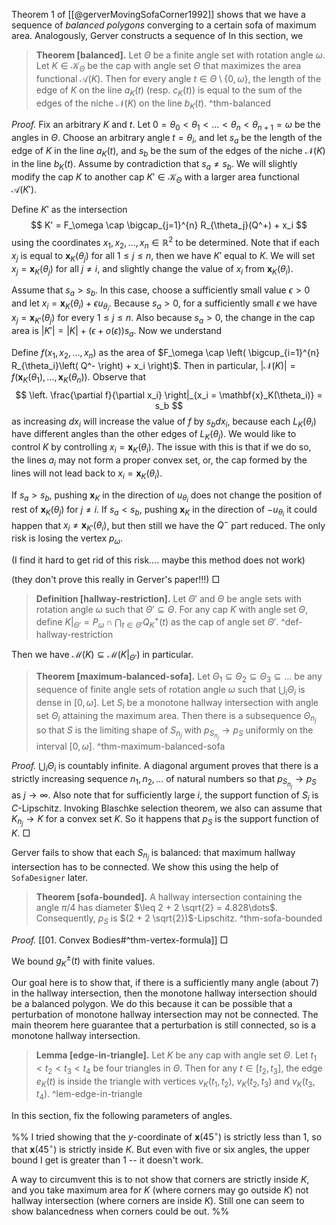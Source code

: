 Theorem 1 of [[@gerverMovingSofaCorner1992]] shows that we have a sequence of _balanced polygons_ converging to a certain sofa of maximum area. Analogously, Gerver constructs a sequence of 
In this section, we 

> __Theorem [balanced].__ Let $\Theta$ be a finite angle set with rotation angle $\omega$. Let $K \in \mathcal{K}_\Theta$ be the cap with angle set $\Theta$ that maximizes the area functional $\mathcal{A}(K)$. Then for every angle $t \in \Theta \setminus \left\{ 0, \omega \right\}$, the length of the edge of $K$ on the line $a_K(t)$ (resp. $c_K(t)$) is equal to the sum of the edges of the niche $\mathcal{N}(K)$ on the line $b_K(t)$. ^thm-balanced

_Proof._ Fix an arbitrary $K$ and $t$. Let $0 = \theta_0 < \theta_1 < \dots < \theta_n < \theta_{n+1} = \omega$ be the angles in $\Theta$. Choose an arbitrary angle $t = \theta_i$, and let $s_a$ be the length of the edge of $K$ in the line $a_K(t)$, and $s_b$ be the sum of the edges of the niche $\mathcal{N}(K)$ in the line $b_K(t)$. Assume by contradiction that $s_a \neq s_b$. We will slightly modify the cap $K$ to another cap $K' \in \mathcal{K}_\Theta$ with a larger area functional $\mathcal{A}(K')$.

Define $K'$ as the intersection 
$$
K' = F_\omega \cap \bigcap_{j=1}^{n} R_{\theta_j}(Q^+) + x_i
$$using the coordinates $x_1, x_2, \dots, x_n \in \mathbb{R}^2$ to be determined. Note that if each $x_j$ is equal to $\mathbf{x}_K(\theta_j)$ for all $1 \leq j \leq n$, then we have $K'$  equal to $K$. We will set $x_j = \mathbf{x}_K(\theta_j)$ for all $j \neq i$, and slightly change the value of $x_i$ from $\mathbf{x}_K(\theta_i)$.

Assume that $s_a > s_b$. In this case, choose a sufficiently small value $\epsilon > 0$ and let $x_i = \mathbf{x}_K(\theta_i) + \epsilon u_{\theta_i}$. Because $s_a > 0$, for a sufficiently small $\epsilon$ we have $x_j = \mathbf{x}_{K'}(\theta_j)$ for every $1 \leq j \leq n$. Also because $s_a > 0$, the change in the cap area is $|K'| = |K| + (\epsilon + o(\epsilon)) s_a$. Now we understand 

Define $f(x_1, x_2, \dots, x_n)$ as the area of $F_\omega \cap \left( \bigcup_{i=1}^{n} R_{\theta_i}\left( Q^- \right) + x_i \right)$. Then in particular, $|\mathcal{N}(K)| = f\left( \mathbf{x}_K(\theta_1), \dots, \mathbf{x}_{K}(\theta_n) \right)$. Observe that 
$$
\left. \frac{\partial f}{\partial x_i} \right|_{x_i = \mathbf{x}_K(\theta_i)} = s_b
$$
as increasing $dx_i$ will increase the value of $f$ by $s_b dx_i$, because each $L_K(\theta_i)$ have different angles than the other edges of $L_K(\theta_j)$. We would like to control $K$ by controlling $x_i = \mathbf{x}_K(\theta_i)$. The issue with this is that if we do so, the lines $a_i$ may not form a proper convex set, or, the cap formed by the lines will not lead back to $x_i = \mathbf{x}_{K}(\theta_i)$.

If $s_a > s_b$, pushing $\mathbf{x}_K$ in the direction of $u_{\theta_i}$ does not change the position of rest of $\mathbf{x}_K(\theta_j)$ for $j \neq i$. 
If $s_a < s_b$, pushing $\mathbf{x}_K$ in the direction of $- u_{\theta_i}$ it could happen that $x_i \neq \mathbf{x}_{K'}(\theta_i)$, but then still we have the $Q^-$ part reduced. The only risk is losing the vertex $p_\omega$.

(I find it hard to get rid of this risk.... maybe this method does not work)

(they don't prove this really in Gerver's paper!!!)
□

> __Definition [hallway-restriction].__ Let $\Theta'$ and $\Theta$ be angle sets with rotation angle $\omega$ such that $\Theta' \subseteq \Theta$. For any cap $K$ with angle set $\Theta$, define $K|_{\Theta'} = P_\omega \cap \bigcap_{t \in\Theta'} Q_K^+(t)$ as the cap of angle set $\Theta'$. ^def-hallway-restriction

Then we have $\mathcal{M}(K) \subseteq \mathcal{M}(K|_{\Theta'})$ in particular.

> __Theorem [maximum-balanced-sofa].__ Let $\Theta_1 \subseteq \Theta_2 \subseteq \Theta_3 \subseteq \dots$  be any sequence of finite angle sets of rotation angle $\omega$ such that $\bigcup_{i} \Theta_i$ is dense in $[0, \omega]$. Let $S_i$ be a monotone hallway intersection with angle set $\Theta_i$ attaining the maximum area. Then there is a subsequence $\Theta_{n_j}$ so that $S$ is the limiting shape of $S_{n_j}$ with $p_{S_{n_j}} \to p_{S}$ uniformly on the interval $[0, \omega]$. ^thm-maximum-balanced-sofa

_Proof._ $\bigcup_{i} \Theta_i$ is countably infinite. A diagonal argument proves that there is a strictly increasing sequence $n_1, n_2, \dots$ of natural numbers so that $p_{S_{n_j}} \to p_S$ as $j \to \infty$. Also note that for sufficiently large $i$, the support function of $S_i$ is $C$-Lipschitz. Invoking Blaschke selection theorem, we also can assume that $K_{n_j} \to K$ for a convex set $K$. So it happens that $p_S$ is the support function of $K$.  □

Gerver fails to show that each $S_{n_j}$ is balanced: that maximum hallway intersection has to be connected. We show this using the help of `SofaDesigner` later. 

> __Theorem [sofa-bounded].__ A hallway intersection containing the angle $\pi/4$ has diameter $\leq 2 + 2 \sqrt{2} = 4.828\dots$.  Consequently, $p_S$ is $(2 + 2 \sqrt{2})$-Lipschitz.  ^thm-sofa-bounded

_Proof._ [[01. Convex Bodies#^thm-vertex-formula]] □




We bound $g_K^{\pm}(t)$ with finite values. 

Our goal here is to show that, if there is a sufficiently many angle (about 7) in the hallway intersection, then the monotone hallway intersection should be a balanced polygon. We do this because it can be possible that a perturbation of monotone hallway intersection may not be connected. The main theorem here guarantee that a perturbation is still connected, so is a monotone hallway intersection.

> __Lemma [edge-in-triangle].__ Let $K$ be any cap with angle set $\Theta$. Let $t_1 < t_2 < t_3 < t_4$ be four triangles in $\Theta$. Then for any $t \in [t_2, t_3]$, the edge $e_K(t)$ is inside the triangle with vertices $v_K(t_1, t_2)$, $v_K(t_2, t_3)$ and $v_K(t_3, t_4)$. ^lem-edge-in-triangle

In this section, fix the following parameters of angles.

%%
I tried showing that the $y$-coordinate of $\mathbf{x}(45^\circ)$ is strictly less than 1, so that $\mathbf{x}(45^{\circ})$ is strictly inside $K$. But even with five or six angles, the upper bound I get is greater than 1 -- it doesn't work.

A way to circumvent this is to not show that corners are strictly inside $K$, and you take maximum area for $K$ (where corners may go outside $K$) not hallway intersection (where corners are inside $K$). Still one can seem to show balancedness when corners could be out.
%%